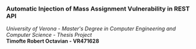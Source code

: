 ### Automatic Injection of Mass Assignment Vulnerability in REST API
*University of Verona - Master's Degree in Computer Engineering and Computer Science - Thesis Project*</br>
**Timofte Robert Octavian - VR471628**
